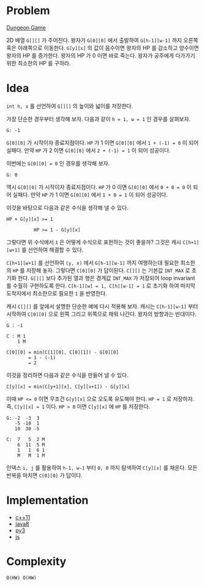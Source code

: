 # Problem

[Dungeon Game](https://leetcode.com/problems/dungeon-game/)

2D 배열 `G[][]` 가 주어진다. 왕자가 `G[0][0]` 에서 출발하여
`G[h-1][w-1]` 까지 오른쪽 혹은 아래쪽으로 이동한다. `G[y][x]` 의 값이
음수이면 왕자의 HP 를 감소하고 양수이면 왕자의 HP 를 증가한다.  왕자의
HP 가 0 이면 바로 죽는다. 왕자가 공주에게 다가가기 위한 최소한의 HP 를
구하라.

# Idea

`int h, x` 를 선언하여 `G[][]` 의 높이와 넓이를 저장한다.

가장 단순한 경우부터 생각해 보자. 다음과 같이 `h = 1, w = 1`
인 경우를 살펴보자.

```
G: -1
```

`G[0][0]` 가 시작이자 종료지점이다. `HP` 가 1 이면 `G[0][0]` 에서 `1 +
(-1) = 0` 이 되어 실패다. 만약 `HP` 가 2 이면 `G[0][0]` 에서 `2 + (-1) = 1`
이 되어 성공이다.

이번에는 `G[0][0] = 0` 인 경우를 생각해 보자.

```
G: 0
```

역시 `G[0][0]` 가 시작이자 종료지점이다. `HP` 가 0 이면 `G[0][0]` 에서
`0 + 0 = 0` 이 되어 실패다. 만약 `HP` 가 1 이면 `G[0][0]` 에서 `1 + 0
= 1` 이 되어 성공이다.

이것을 바탕으로 다음과 같은 수식을 생각해 낼 수 있다.

```
HP + G[y][x] >= 1

          HP >= 1 - G[y][x]
```

그렇다면 위 수식에서 `1` 은 어떻게 수식으로 표현하는 것이 좋을까?
그것은 캐시 `C[h+1][w+1]` 를 선언하여 해결할 수 있다.

`C[h+1][w+1]` 를 선언하여 `(y, x)` 에서 `G[h-1][w-1]` 까지 여행하는데
필요한 최소한의 `HP` 를 저장해 놓자. 그렇다면 `C[0][0]` 가
답이된다. `C[][]` 는 기본값 `INT_MAX` 로 초기화 한다. `G[][]` 보다
추가된 열과 행은 경계값 `INT_MAX` 가 저장되어 loop invariant 를 수월히
구현하도록 한다.  `C[h-1][w] = 1, C[h][w-1] = 1` 로 초기화 하여 마지막
도착지에서 최소한으로 필요한 `1` 을 반영한다.

캐시 `C[][]` 를 앞에서 설명한 단순한 예에 다시 적용해 보자.  캐시는
`C[h-1][w-1]` 부터 시작하여 `C[0][0]` 으로 왼쪽 그리고 위쪽으로 채워
나간다. 왕자의 방향과는 반대이다.

```
G : -1

C : M 1
    1 M

C[0][0] = min(C[1][0], C[0][1]) - G[0][0]
        = 1 - (-1)
        = 2
```

이것을 정리하면 다음과 같은 수식을 만들어 낼 수 있다.

```
C[y][x] = min(C[y+1][x], C[y][x+1]) - G[y][x]
```

이때 `HP <= 0` 이면 무조건 `G[y][x]` 으로 오도록 유도해야 한다.  `HP =
1` 로 저장하자. 즉, `C[y][x] = 1` 이다. `HP > 0` 이면 `C[y][x]` 에
`HP` 를 저장한다.

```
G: -2  -3  3 
   -5 -10  1 
   10  30 -5 

C:  7   5  2 M
    6  11  5 M
    1   1  6 1
    M   M  1 M
```

인덱스 `i, j` 를 활용하여 `h-1, w-1` 부터 `0, 0` 까지 탐색하여
`C[y][x]` 를 채운다. 모든 반복을 마치면 `C[0][0]` 가 답이다.

# Implementation

* [c++11](a.cpp)
* [java8](Solution.java)
* [py3](a.py)
* [js](a.js)

# Complexity

```
O(HW) O(HW)
```

